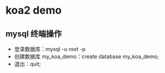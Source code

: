 # koa2 demo

## mysql 终端操作
* 登录数据库：mysql -u root -p
* 创建数据库 my_koa_demo：create database my_koa_demo;
* 退出：quit;